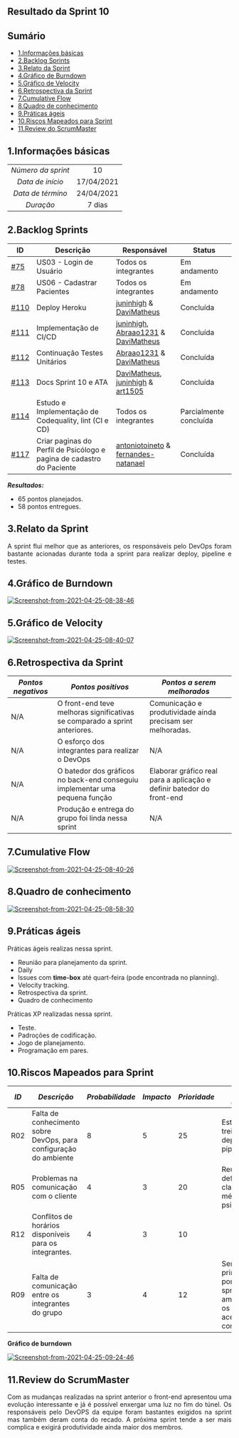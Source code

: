 ## Resultado da Sprint 10

## Sumário


- [1.Informações básicas](#1informações-básicas)
- [2.Backlog Sprints](#2backlog-sprints)
- [3.Relato da Sprint](#3relato-da-sprint)
- [4.Gráfico de Burndown](#4gráfico-de-burndown)
- [5.Gráfico de Velocity](#5gráfico-de-velocity)
- [6.Retrospectiva da Sprint](#6retrospectiva-da-sprint)
- [7.Cumulative Flow](#7cumulative-flow)
- [8.Quadro de conhecimento](#8quadro-de-conhecimento)
- [9.Práticas ágeis](#9práticas-ágeis)
- [10.Riscos Mapeados para Sprint](#10riscos-mapeados-para-sprint)
- [11.Review do ScrumMaster](#11review-do-scrummaster)


## 1.Informações básicas

| | |
|:--:|:--:|
|*Número da sprint*|10|
|*Data de início*|17/04/2021|
|*Data de término*|24/04/2021| 
|*Duração*|7 dias|

## 2.Backlog Sprints

|ID | Descrição | Responsável| Status |
|--------------|----------------|--------------|-----------|
|[#75](https://github.com/fga-eps-mds/2020.2-CheeryUP/issues/75) | US03 - Login de Usuário | Todos os integrantes | Em andamento | 
|[#78](https://github.com/fga-eps-mds/2020.2-CheeryUP/issues/78) | US06 - Cadastrar Pacientes | Todos os integrantes | Em andamento | 
|[#110](https://github.com/fga-eps-mds/2020.2-CheeryUP/issues/110) | Deploy Heroku |  [juninhigh](https://github.com/juninhigh) & [DaviMatheus](https://github.com/DaviMatheus) | Concluída |
|[#111](https://github.com/fga-eps-mds/2020.2-CheeryUP/issues/111) | Implementação de CI/CD |  [juninhigh](https://github.com/juninhigh), [Abraao1231](https://github.com/Abraao1231) & [DaviMatheus](https://github.com/DaviMatheus) | Concluída |
|[#112](https://github.com/fga-eps-mds/2020.2-CheeryUP/issues/112) | Continuação Testes Unitários | [Abraao1231](https://github.com/Abraao1231) & [DaviMatheus](https://github.com/DaviMatheus) | Concluída |
|[#113](https://github.com/fga-eps-mds/2020.2-CheeryUP/issues/113) | Docs Sprint 10 e ATA  | [DaviMatheus](https://github.com/DaviMatheus), [juninhigh](https://github.com/juninhigh) & [art1505](https://github.com/art1505) | Concluída | 
|[#114](https://github.com/fga-eps-mds/2020.2-CheeryUP/issues/114) | Estudo e Implementação de Codequality, lint (CI e CD) | Todos os integrantes | Parcialmente concluída | 
|[#117](https://github.com/fga-eps-mds/2020.2-CheeryUP/issues/117) | Criar paginas do Perfil de Psicólogo e pagina de cadastro do Paciente  | [antoniotoineto](https://github.com/antoniotoineto) & [fernandes-natanael](https://github.com/fernandes-natanael) | Concluída | 

***Resultados:***
* 65 pontos planejados.
* 58 pontos entregues.


## 3.Relato da Sprint 
    
<div style="text-align: justify"> 
    A sprint flui melhor que as anteriores, os responsáveis pelo DevOps foram bastante acionadas durante toda a sprint para realizar deploy, pipeline e testes.
</div>

## 4.Gráfico de Burndown
<div style="text-align: justify">
    <a href="https://ibb.co/L6pxc0x"><img src="https://i.ibb.co/q91NcDN/Screenshot-from-2021-04-25-08-38-46.png" alt="Screenshot-from-2021-04-25-08-38-46" border="0"></a>
</div>  

## 5.Gráfico de Velocity
<a href="https://ibb.co/s6qpfHk"><img src="https://i.ibb.co/TbtDfLp/Screenshot-from-2021-04-25-08-40-07.png" alt="Screenshot-from-2021-04-25-08-40-07" border="0"></a>

## 6.Retrospectiva da Sprint
|***Pontos negativos*** | ***Pontos positivos*** | ***Pontos a serem melhorados***| 
|--------------|----------------|--------------|
| N/A | O front-end teve melhoras significativas se comparado a sprint anteriores. | Comunicação e produtividade ainda precisam ser melhoradas. |
| N/A | O esforço dos integrantes para realizar o DevOps| N/A | 
| N/A | O batedor dos gráficos no back-end conseguiu implementar uma pequena função | Elaborar gráfico real para a aplicação e definir batedor do front-end |
| N/A | Produção e entrega do grupo foi linda nessa sprint | N/A |


## 7.Cumulative Flow
<a href="https://ibb.co/NK5g5zr"><img src="https://i.ibb.co/Hq6L6QC/Screenshot-from-2021-04-25-08-40-26.png" alt="Screenshot-from-2021-04-25-08-40-26" border="0"></a>

## 8.Quadro de conhecimento
<a href="https://ibb.co/bz32F9S"><img src="https://i.ibb.co/MMhGf0Y/Screenshot-from-2021-04-25-08-58-30.png" alt="Screenshot-from-2021-04-25-08-58-30" border="0"></a>

## 9.Práticas ágeis


Práticas ágeis realizas nessa sprint.

- Reunião para planejamento da sprint.  
- Daily
- Issues com **time-box** até quart-feira (pode encontrada no planning).
- Velocity tracking.
- Retrospectiva da sprint.
- Quadro de conhecimento


Práticas XP realizadas nessa sprint.
- Teste.
- Padroções de codificação.
- Jogo de planejamento.
- Programação em pares.


## 10.Riscos Mapeados para Sprint 
|***ID*** | ***Descrição*** |***Probabilidade***| ***Impacto***|***Prioridade***| ***Ação Preventiva***| 
|--------------|----------------|--------------|-----------|------------|---------------|
|R02  | Falta de conhecimento sobre DevOps, para configuração do ambiente | 8 |  5 | 25 | Estudo e treinamento do deploy e pipeline |
|R05 | Problemas na comunicação com o cliente | 4 | 3 | 20 | Reuniões para definir de forma clara as métricas e sobre psicometria. |
|R12 | Conflitos de horários disponíveis para os integrantes. | 4 | 3 | 10 |
|R09 | Falta de comunicação entre os integrantes do grupo | 3 | 4 | 12 | Sempre deixar principais pontos das sprints em ambientes que os integrantes acessam constantemente.|


**Gráfico de burndown**
<div style="text-align: justify">
<a href="https://ibb.co/GvfLqHg"><img src="https://i.ibb.co/99mL7ZR/Screenshot-from-2021-04-25-09-24-46.jpg" alt="Screenshot-from-2021-04-25-09-24-46" border="0"></a>
</div>

## 11.Review do ScrumMaster
<div style="text-align: justify">
    Com as mudanças realizadas na sprint anterior o front-end apresentou uma evolução interessante e já é possível enxergar uma luz no fim do túnel. Os responsáveis pelo DevOPS da equipe foram bastantes exigidos na sprint mas também deram conta do recado. A próxima sprint tende a ser mais complica e exigirá produtividade ainda maior dos membros.
</div>

